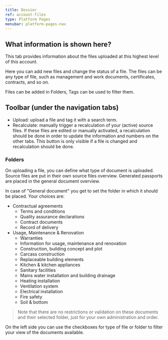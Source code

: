 ```yaml
---
title: Dossier
ref: account-files
type: Platform Pages
menubar: platform-pages-nav
---
```


## What information is shown here?
This tab provides information about the files uploaded at this highest level of this account. 

Here you can add new files and change the status of a file. 
The files can be any type of file, such as management and work documents, certificates, contracts, and so on.

Files can be added in Folders, Tags can be used to filter them. 

## Toolbar (under the navigation tabs)
* Upload: upload a file and tag it with a search term.
* Recalculate: manually trigger a recalculation of your (active) source files. If these files are edited or manually activated, a recalculation should be done in order to update the information and numbers on the other tabs. This button is only visible if a file is changed and recalculation should be done. 

### Folders
On uploading a file, you can define what type of document is uploaded. 
Source files are put in their own source files overview. Generated passports are placed in the general document overview. 

In case of "General document" you get to set the folder in which it should be placed. Your choices are: 
- Contractual agreements
    - Terms and conditions
    - Quality assurance declarations
    - Contract documents
    - Record of delivery
- Usage, Maintenance & Renovation
    - Warranties
    - Information for usage, maintenance and renovation
    - Construction, building concept and plot
    - Carcass construction
    - Replaceable building elements
    - Kitchen & kitchen appliances
    - Sanitary facilities
    - Mains water installation and building drainage
    - Heating installation
    - Ventilation system
    - Electrical installation
    - Fire safety
    - Soil & bottom

> Note that there are no restrictions or validation on these documents and their selected folder, just for your own administration and order. 

On the left side you can use the checkboxes for type of file or folder to filter your view of the documents available. 

